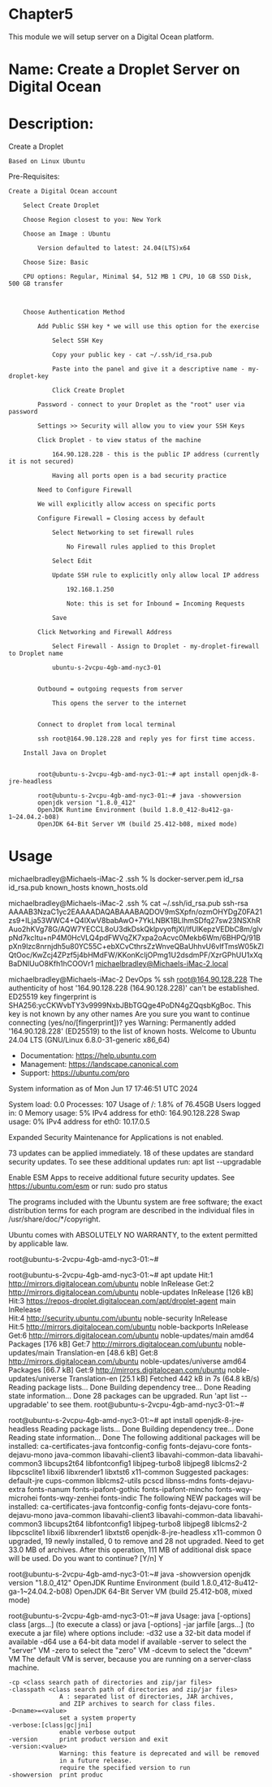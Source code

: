 # Chapter5
This module we will setup server on a Digital Ocean platform.

# Name: Create a Droplet Server on Digital Ocean

# Description: 

Create a Droplet

    Based on Linux Ubuntu

Pre-Requisites:

    Create a Digital Ocean account

        Select Create Droplet

        Choose Region closest to you: New York

        Choose an Image : Ubuntu

            Version defaulted to latest: 24.04(LTS)x64

        Choose Size: Basic

        CPU options: Regular, Minimal $4, 512 MB 1 CPU, 10 GB SSD Disk, 500 GB transfer



        Choose Authentication Method

            Add Public SSH key * we will use this option for the exercise

                Select SSH Key

                Copy your public key - cat ~/.ssh/id_rsa.pub

                Paste into the panel and give it a descriptive name - my-droplet-key

                Click Create Droplet

            Password - connect to your Droplet as the "root" user via password

            Settings >> Security will allow you to view your SSH Keys

            Click Droplet - to view status of the machine 

                164.90.128.228 - this is the public IP address (currently it is not secured)

                Having all ports open is a bad security practice

            Need to Configure Firewall

            We will explicitly allow access on specific ports

            Configure Firewall = Closing access by default

                Select Networking to set firewall rules

                    No Firewall rules applied to this Droplet

                Select Edit

                Update SSH rule to explicitly only allow local IP address 

                    192.168.1.250

                    Note: this is set for Inbound = Incoming Requests

                Save

            Click Networking and Firewall Address

                Select Firewall - Assign to Droplet - my-droplet-firewall to Droplet name

                ubuntu-s-2vcpu-4gb-amd-nyc3-01


            Outbound = outgoing requests from server

                This opens the server to the internet

            
            Connect to droplet from local terminal

            ssh root@164.90.128.228 and reply yes for first time access.

        Install Java on Droplet


            root@ubuntu-s-2vcpu-4gb-amd-nyc3-01:~# apt install openjdk-8-jre-headless

            root@ubuntu-s-2vcpu-4gb-amd-nyc3-01:~# java -showversion
            openjdk version "1.8.0_412"
            OpenJDK Runtime Environment (build 1.8.0_412-8u412-ga-1~24.04.2-b08)
            OpenJDK 64-Bit Server VM (build 25.412-b08, mixed mode)







# Usage

michaelbradley@Michaels-iMac-2 .ssh % ls
docker-server.pem       id_rsa                  id_rsa.pub              known_hosts             known_hosts.old

michaelbradley@Michaels-iMac-2 .ssh % cat ~/.ssh/id_rsa.pub 
ssh-rsa AAAAB3NzaC1yc2EAAAADAQABAAABAQDOV9mSXpfn/ozmOHYDgZ0FA21zs9+ILja53WWC4+Q4lXwV8babAwO+7YkLNBK1BLIhmSDfq27sw23NSXhRAuo2hKVg78G/AQW7YECCL8oU3dkDskQklpvyoftjXl/IfUlKepzVEDbC8m/glvpNd7kcItu+nP4M0HcVLQ4pdFWVqZK7xpa2oAcvc0Mekb6Wm/6BHPQ/91BpXn9lzc8nrnjdh5u80YC55C+ebXCvCthrsZzWnveQBaUhhvU6vlfTmsW05kZlQtOoc/KwZcj4ZPzf5j4bHMdFW/KKonKcIjOPmg1U2dsdmPF/XzrGPhUU1xXqBaDNlUuO8Kfh1hCOOVr1 michaelbradley@Michaels-iMac-2.local

michaelbradley@Michaels-iMac-2 DevOps % ssh root@164.90.128.228
The authenticity of host '164.90.128.228 (164.90.128.228)' can't be established.
ED25519 key fingerprint is SHA256:ycCKWvbTY3v9999NxbJBbTGQge4PoDN4gZQqsbKgBoc.
This key is not known by any other names
Are you sure you want to continue connecting (yes/no/[fingerprint])? yes
Warning: Permanently added '164.90.128.228' (ED25519) to the list of known hosts.
Welcome to Ubuntu 24.04 LTS (GNU/Linux 6.8.0-31-generic x86_64)

 * Documentation:  https://help.ubuntu.com
 * Management:     https://landscape.canonical.com
 * Support:        https://ubuntu.com/pro

 System information as of Mon Jun 17 17:46:51 UTC 2024

  System load:  0.0               Processes:             107
  Usage of /:   1.8% of 76.45GB   Users logged in:       0
  Memory usage: 5%                IPv4 address for eth0: 164.90.128.228
  Swap usage:   0%                IPv4 address for eth0: 10.17.0.5

Expanded Security Maintenance for Applications is not enabled.

73 updates can be applied immediately.
18 of these updates are standard security updates.
To see these additional updates run: apt list --upgradable

Enable ESM Apps to receive additional future security updates.
See https://ubuntu.com/esm or run: sudo pro status



The programs included with the Ubuntu system are free software;
the exact distribution terms for each program are described in the
individual files in /usr/share/doc/*/copyright.

Ubuntu comes with ABSOLUTELY NO WARRANTY, to the extent permitted by
applicable law.

root@ubuntu-s-2vcpu-4gb-amd-nyc3-01:~#

root@ubuntu-s-2vcpu-4gb-amd-nyc3-01:~# apt update
Hit:1 http://mirrors.digitalocean.com/ubuntu noble InRelease
Get:2 http://mirrors.digitalocean.com/ubuntu noble-updates InRelease [126 kB]
Hit:3 https://repos-droplet.digitalocean.com/apt/droplet-agent main InRelease  
Hit:4 http://security.ubuntu.com/ubuntu noble-security InRelease               
Hit:5 http://mirrors.digitalocean.com/ubuntu noble-backports InRelease
Get:6 http://mirrors.digitalocean.com/ubuntu noble-updates/main amd64 Packages [176 kB]
Get:7 http://mirrors.digitalocean.com/ubuntu noble-updates/main Translation-en [48.6 kB]
Get:8 http://mirrors.digitalocean.com/ubuntu noble-updates/universe amd64 Packages [66.7 kB]
Get:9 http://mirrors.digitalocean.com/ubuntu noble-updates/universe Translation-en [25.1 kB]
Fetched 442 kB in 7s (64.8 kB/s)
Reading package lists... Done
Building dependency tree... Done
Reading state information... Done
28 packages can be upgraded. Run 'apt list --upgradable' to see them.
root@ubuntu-s-2vcpu-4gb-amd-nyc3-01:~# 

root@ubuntu-s-2vcpu-4gb-amd-nyc3-01:~# apt install openjdk-8-jre-headless
Reading package lists... Done
Building dependency tree... Done
Reading state information... Done
The following additional packages will be installed:
  ca-certificates-java fontconfig-config fonts-dejavu-core fonts-dejavu-mono java-common libavahi-client3 libavahi-common-data libavahi-common3 libcups2t64 libfontconfig1 libjpeg-turbo8 libjpeg8
  liblcms2-2 libpcsclite1 libxi6 libxrender1 libxtst6 x11-common
Suggested packages:
  default-jre cups-common liblcms2-utils pcscd libnss-mdns fonts-dejavu-extra fonts-nanum fonts-ipafont-gothic fonts-ipafont-mincho fonts-wqy-microhei fonts-wqy-zenhei fonts-indic
The following NEW packages will be installed:
  ca-certificates-java fontconfig-config fonts-dejavu-core fonts-dejavu-mono java-common libavahi-client3 libavahi-common-data libavahi-common3 libcups2t64 libfontconfig1 libjpeg-turbo8 libjpeg8
  liblcms2-2 libpcsclite1 libxi6 libxrender1 libxtst6 openjdk-8-jre-headless x11-common
0 upgraded, 19 newly installed, 0 to remove and 28 not upgraded.
Need to get 33.0 MB of archives.
After this operation, 111 MB of additional disk space will be used.
Do you want to continue? [Y/n] Y


root@ubuntu-s-2vcpu-4gb-amd-nyc3-01:~# java -showversion
openjdk version "1.8.0_412"
OpenJDK Runtime Environment (build 1.8.0_412-8u412-ga-1~24.04.2-b08)
OpenJDK 64-Bit Server VM (build 25.412-b08, mixed mode)





root@ubuntu-s-2vcpu-4gb-amd-nyc3-01:~# java
Usage: java [-options] class [args...]
           (to execute a class)
   or  java [-options] -jar jarfile [args...]
           (to execute a jar file)
where options include:
    -d32	  use a 32-bit data model if available
    -d64	  use a 64-bit data model if available
    -server	  to select the "server" VM
    -zero	  to select the "zero" VM
    -dcevm	  to select the "dcevm" VM
                  The default VM is server,
                  because you are running on a server-class machine.


    -cp <class search path of directories and zip/jar files>
    -classpath <class search path of directories and zip/jar files>
                  A : separated list of directories, JAR archives,
                  and ZIP archives to search for class files.
    -D<name>=<value>
                  set a system property
    -verbose:[class|gc|jni]
                  enable verbose output
    -version      print product version and exit
    -version:<value>
                  Warning: this feature is deprecated and will be removed
                  in a future release.
                  require the specified version to run
    -showversion  print produc